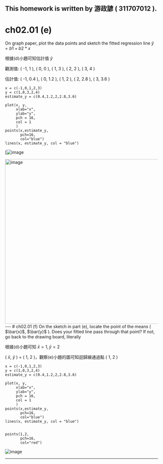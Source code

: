 ## This homework is written by 游政諺 ( 311707012 ).
# ch02.01 (e)
On graph paper, plot the data points and sketch the fitted regression line
$\hat{y} = b1+b2*x$

根據(d)小題可知估計值 $\hat{y}$

觀測值: ( -1, 1 ), ( 0, 0 ), ( 1, 3 ), ( 2, 2 ), ( 3, 4 )

估計值: ( -1, 0.4 ), ( 0, 1.2 ), ( 1, 2 ), ( 2, 2.8 ), ( 3, 3.6 )
```
x = c(-1,0,1,2,3)
y = c(1,0,3,2,4)
estimate_y = c(0.4,1.2,2,2.8,3.6)

plot(x, y,
     xlab="x", 
     ylab="y",
     pch = 16, 
     col = 1
     )
points(x,estimate_y, 
       pch=16,                
       col="blue")  
lines(x, estimate_y, col = "blue")
```
[![image](https://github.com/adni7413/hw0201_e/blob/main/b5d6cf20-bd02-4adf-8048-4596b9181ef4.png)

<img width="544" alt="image" src="https://github.com/HWTeng-Course/202402-Financial-Econometrics/assets/55239313/a2f99433-4102-44f8-801d-e7911e199dfb">
---
# ch02.01 (f)
On the sketch in part (e), locate the point of the means ( $\bar{x}$, $\bar{y}$ ). Does your fitted line
pass through that point? If not, go back to the drawing board, literally

根據(d)小題可知 $\bar{x} = 1,  \bar{y} = 2$

( $\bar{x}$, $\bar{y}$ ) = ( 1, 2 )，觀察(e)小題的圖可知迴歸線通過點 ( 1, 2 )
```
x = c(-1,0,1,2,3)
y = c(1,0,3,2,4)
estimate_y = c(0.4,1.2,2,2.8,3.6)

plot(x, y,
     xlab="x", 
     ylab="y",
     pch = 16, 
     col = 1
     )
points(x,estimate_y, 
       pch=16,                
       col="blue")  
lines(x, estimate_y, col = "blue")


points(1,2, 
       pch=16,                
       col="red")  

```
![image]([https://github.com/adni7413/hw0201_e/blob/main/Rplot01.png](https://github.com/adni7413/hw0201ed/blob/main/Rplot01.png)https://github.com/adni7413/hw0201ed/blob/main/Rplot01.png)



---


